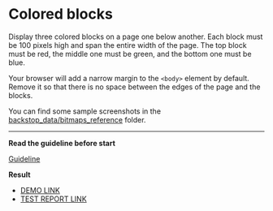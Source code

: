 # Colored blocks

Display three colored blocks on a page one below another. Each block
must be 100 pixels high and span the entire width of the page.
The top block must be red, the middle one must be green, and the bottom one
must be blue.

Your browser will add a narrow margin to the `<body>` element by default. Remove
it so that there is no space between the edges of the page and the blocks.

You can find some sample screenshots in the [backstop_data/bitmaps_reference](backstop_data/bitmaps_reference) folder.

---

**Read the guideline before start**

[Guideline](https://mate-academy.github.io/layout_task-guideline/)

**Result**

 - [DEMO LINK](https://lowlifeboy.github.io/layout_colored-blocks/) <br>
 - [TEST REPORT LINK](https://lowlifeboy.github.io/layout_colored-blocks/report/html_report/)
